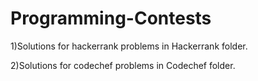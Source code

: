 Programming-Contests
====================
1)Solutions for hackerrank problems in Hackerrank folder.

2)Solutions for codechef problems in Codechef folder.
